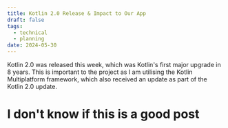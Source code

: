 ```yaml
---
title: Kotlin 2.0 Release & Impact to Our App
draft: false
tags:
  - technical
  - planning
date: 2024-05-30
---
```

Kotlin 2.0 was released this week, which was Kotlin's first major upgrade in 8 years. This is important to the project as I am utilising the Kotlin Multiplatform framework, which also received an update as part of the Kotlin 2.0 update. 

# I don't know if this is a good post